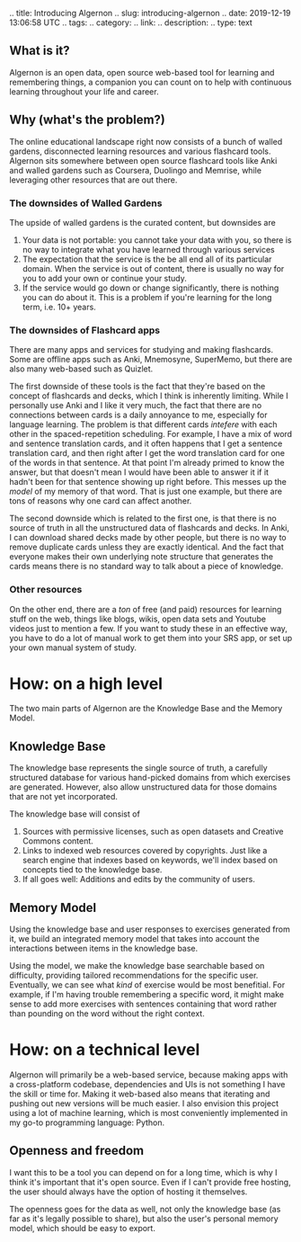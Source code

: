 .. title: Introducing Algernon
.. slug: introducing-algernon
.. date: 2019-12-19 13:06:58 UTC
.. tags: 
.. category: 
.. link: 
.. description: 
.. type: text

## What is it?
Algernon is an open data, open source web-based tool for learning and remembering things, a companion you can count on to help with continuous learning throughout your life and career.

## Why (what's the problem?)
The online educational landscape right now consists of a bunch of walled gardens, disconnected learning resources and various flashcard tools.
Algernon sits somewhere between open source flashcard tools like Anki and walled gardens such as Coursera, Duolingo and Memrise, while leveraging other resources that are out there.

### The downsides of Walled Gardens
The upside of walled gardens is the curated content, but downsides are

1. Your data is not portable: you cannot take your data with you, so there is no way to integrate what you have learned through various services
2. The expectation that the service is the be all end all of its particular domain. When the service is out of content, there is usually no way for you to add your own or continue your study.
3. If the service would go down or change significantly, there is nothing you can do about it. This is a problem if you're learning for the long term, i.e. 10+ years.

### The downsides of Flashcard apps
There are many apps and services for studying and making flashcards. Some are offline apps such as Anki, Mnemosyne, SuperMemo, but there are also many web-based such as Quizlet.

The first downside of these tools is the fact that they're based on the concept of flashcards and decks, which I think is inherently limiting. While I personally use Anki and I like it very much, the fact that there are no connections between cards is a daily annoyance to me, especially for language learning. The problem is that different cards _intefere_ with each other in the spaced-repetition scheduling. For example, I have a mix of word and sentence translation cards, and it often happens that I get a sentence translation card, and then right after I get the word translation card for one of the words in that sentence. At that point I'm already primed to know the answer, but that doesn't mean I would have been able to answer it if it hadn't been for that sentence showing up right before. This messes up the _model_ of my memory of that word. That is just one example, but there are tons of reasons why one card can affect another.

The second downside which is related to the first one, is that there is no source of truth in all the unstructured data of flashcards and decks. In Anki, I can download shared decks made by other people, but there is no way to remove duplicate cards unless they are exactly identical. And the fact that everyone makes their own underlying note structure that generates the cards means there is no standard way to talk about a piece of knowledge.

### Other resources
On the other end, there are a _ton_ of free (and paid) resources for learning stuff on the web, things like blogs, wikis, open data sets and Youtube videos just to mention a few. If you want to study these in an effective way, you have to do a lot of manual work to get them into your SRS app, or set up your own manual system of study.

# How: on a high level
The two main parts of Algernon are the Knowledge Base and the Memory Model.

## Knowledge Base
The knowledge base represents the single source of truth, a carefully structured database for various hand-picked domains from which exercises are generated.
However, also allow unstructured data for those domains that are not yet incorporated.

The knowledge base will consist of

1. Sources with permissive licenses, such as open datasets and Creative Commons content.
2. Links to indexed web resources covered by copyrights. Just like a search engine that indexes based on keywords, we'll index based on concepts tied to the knowledge base.
3. If all goes well: Additions and edits by the community of users.

## Memory Model
Using the knowledge base and user responses to exercises generated from it, we build an integrated memory model that takes into account the interactions between items in the knowledge base.

Using the model, we make the knowledge base searchable based on difficulty, providing tailored recommendations for the specific user. Eventually, we can see what _kind_ of exercise would be most benefitial. For example, if I'm having trouble remembering a specific word, it might make sense to add more exercises with sentences containing that word rather than pounding on the word without the right context.

# How: on a technical level
Algernon will primarily be a web-based service, because making apps with a cross-platform codebase, dependencies and UIs is not something I have the skill or time for. Making it web-based also means that iterating and pushing out new versions will be much easier. I also envision this project using a lot of machine learning, which is most conveniently implemented in my go-to programming language: Python.

## Openness and freedom
I want this to be a tool you can depend on for a long time, which is why I think it's important that it's open source. Even if I can't provide free hosting, the user should always have the option of hosting it themselves. 

The openness goes for the data as well, not only the knowledge base (as far as it's legally possible to share), but also the user's personal memory model, which should be easy to export.

